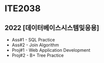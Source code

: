 # ITE2038
## 2022 [데이터베이스시스템및응용]

- Ass#1 - SQL Practice
- Ass#2 - Join Algorithm
- Proj#1 - Web Application Development
- Proj#2 - B+ Tree Practice

